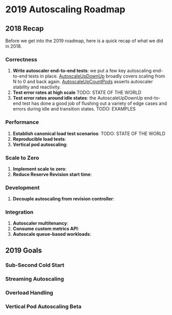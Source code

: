 # 2019 Autoscaling Roadmap

## 2018 Recap

Before we get into the 2019 roadmap, here is a quick recap of what we did in 2018.

### Correctness

1. **Write autoscaler end-to-end tests**: we put a few key autoscaling end-to-end tests in place.  [AutoscaleUpDownUp](https://github.com/knative/serving/blob/51b74ba2b78b96fa4b7db3181b4a1c84c2758168/test/e2e/autoscale_test.go#L275) broadly covers scaling from N to 0 and back again.  [AutoscaleUpCountPods](https://github.com/knative/serving/blob/51b74ba2b78b96fa4b7db3181b4a1c84c2758168/test/e2e/autoscale_test.go#L327) asserts autoscaler stability and reactivity.
2. **Test error rates at high scale** TODO: STATE OF THE WORLD
3. **Test error rates around idle states**: the AutoscaleUpDownUp end-to-end test has done a good job of flushing out a variety of edge cases and errors during idle and transition states. TODO: EXAMPLES

### Performance

1. **Establish canonical load test scenarios**: TODO: STATE OF THE WORLD
2. **Reproducible load tests**:
3. **Vertical pod autoscaling**:

### Scale to Zero

1. **Implement scale to zero**:
2. **Reduce Reserve Revision start time**:

### Development

1. **Decouple autoscaling from revision controller**:

### Integration

1. **Autoscaler multitenancy**:
2. **Consume custom metrics API**:
3. **Autoscale queue-based workloads**:

## 2019 Goals

### Sub-Second Cold Start

### Streaming Autoscaling

### Overload Handling

### Vertical Pod Autoscaling Beta
